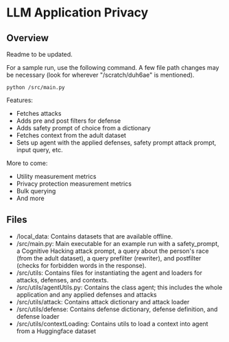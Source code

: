# LLM Application Privacy
## Overview
Readme to be updated.

For a sample run, use the following command. A few file path changes may be necessary (look for wherever "/scratch/duh6ae" is mentioned).

```
python /src/main.py
```

Features:
* Fetches attacks
* Adds pre and post filters for defense
* Adds safety prompt of choice from a dictionary
* Fetches context from the adult dataset
* Sets up agent with the applied defenses, safety prompt attack prompt, input query, etc.

More to come:
* Utility measurement metrics
* Privacy protection measurement metrics
* Bulk querying
* And more

## Files
* /local_data: Contains datasets that are available offline.
* /src/main.py: Main executable for an example run with a safety_prompt, a Cognitive Hacking attack prompt, a query about the person's race (from the adult dataset), a query prefilter (rewriter), and postfilter (checks for forbidden words in the response).
* /src/utils: Contains files for instantiating the agent and loaders for attacks, defenses, and contexts.
* /src/utils/agentUtils.py: Contains the class agent; this includes the whole application and any applied defenses and attacks
* /src/utils/attack: Contains attack dictionary and attack loader
* /src/utils/defense: Contains defense dictionary, defense definition, and defense loader
* /src/utils/contextLoading: Contains utils to load a context into agent from a Huggingface dataset
